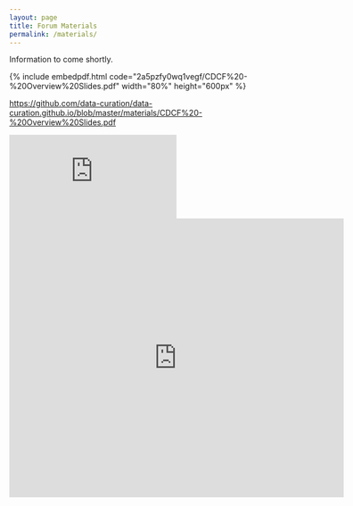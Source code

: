 ```yaml
---
layout: page
title: Forum Materials
permalink: /materials/
---
```


Information to come shortly.

{% include embedpdf.html code="2a5pzfy0wq1vegf/CDCF%20-%20Overview%20Slides.pdf" width="80%" height="600px" %}


https://github.com/data-curation/data-curation.github.io/blob/master/materials/CDCF%20-%20Overview%20Slides.pdf

<html>
<embed src="https://github.com/data-curation/data-curation.github.io/blob/master/materials/CDCF%20-%20Overview%20Slides.pdf" type="application/pdf" />
<html/>
  
<embed src="https://github.com/data-curation/data-curation.github.io/blob/master/materials/CDCF%20-%20Overview%20Slides.pdf" width="600px" height="500px" />
